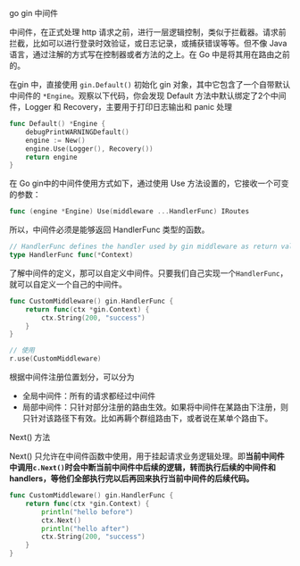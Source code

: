 go gin 中间件



中间件，在正式处理 http 请求之前，进行一层逻辑控制，类似于拦截器。请求前拦截，比如可以进行登录时效验证，或日志记录，或捕获错误等等。但不像 Java 语言，通过注解的方式写在控制器或者方法的之上。在 Go 中是将其用在路由之前的。

在gin 中，直接使用 `gin.Default()` 初始化 gin 对象，其中它包含了一个自带默认中间件的 `*Engine`。观察以下代码，你会发现 Default 方法中默认绑定了2个中间件，Logger 和 Recovery，主要用于打印日志输出和 panic 处理

```go
func Default() *Engine {
	debugPrintWARNINGDefault()
	engine := New()
	engine.Use(Logger(), Recovery())
	return engine
}
```

在 Go gin中的中间件使用方式如下，通过使用 Use 方法设置的，它接收一个可变的参数：

```go
func (engine *Engine) Use(middleware ...HandlerFunc) IRoutes
```

所以，中间件必须是能够返回 HandlerFunc 类型的函数。

```go
// HandlerFunc defines the handler used by gin middleware as return value.
type HandlerFunc func(*Context)
```

了解中间件的定义，那可以自定义中间件。只要我们自己实现一个`HandlerFunc`，就可以自定义一个自己的中间件。

```go
func CustomMiddleware() gin.HandlerFunc {
	return func(ctx *gin.Context) {
		ctx.String(200, "success")
	}
}

// 使用
r.use(CustomMiddleware)
```

根据中间件注册位置划分，可以分为

- 全局中间件：所有的请求都经过中间件
- 局部中间件：只针对部分注册的路由生效。如果将中间件在某路由下注册，则只针对该路径下有效。比如再耨个群组路由下，或者说在某单个路由下。

Next() 方法

Next() 只允许在中间件函数中使用，用于挂起请求业务逻辑处理。即**当前中间件中调用`c.Next()`时会中断当前中间件中后续的逻辑，转而执行后续的中间件和handlers，等他们全部执行完以后再回来执行当前中间件的后续代码。**

````go
func CustomMiddleware() gin.HandlerFunc {
	return func(ctx *gin.Context) {
		println("hello before")
		ctx.Next()
		println("hello after")
		ctx.String(200, "success")
	}
}
````


